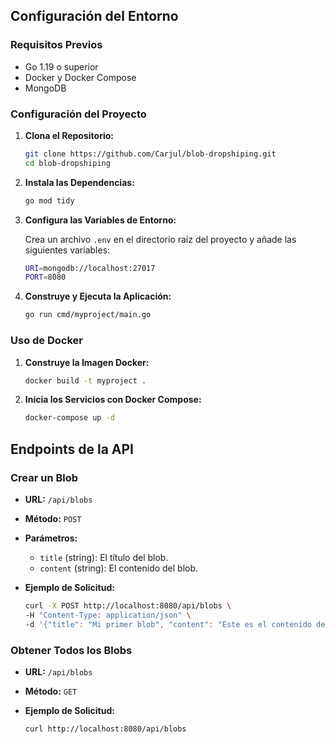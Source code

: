 
## Configuración del Entorno

### Requisitos Previos

- Go 1.19 o superior
- Docker y Docker Compose
- MongoDB

### Configuración del Proyecto

1. **Clona el Repositorio:**

    ```sh
    git clone https://github.com/Carjul/blob-dropshiping.git
    cd blob-dropshiping
    ```

2. **Instala las Dependencias:**

    ```sh
    go mod tidy
    ```

3. **Configura las Variables de Entorno:**

    Crea un archivo `.env` en el directorio raíz del proyecto y añade las siguientes variables:

    ```sh
    URI=mongodb://localhost:27017
    PORT=8080
    ```

4. **Construye y Ejecuta la Aplicación:**

    ```sh
    go run cmd/myproject/main.go
    ```

### Uso de Docker

1. **Construye la Imagen Docker:**

    ```sh
    docker build -t myproject .
    ```

2. **Inicia los Servicios con Docker Compose:**

    ```sh
    docker-compose up -d
    ```

## Endpoints de la API

### Crear un Blob

- **URL:** `/api/blobs`
- **Método:** `POST`
- **Parámetros:**
  - `title` (string): El título del blob.
  - `content` (string): El contenido del blob.

- **Ejemplo de Solicitud:**

    ```sh
    curl -X POST http://localhost:8080/api/blobs \
    -H "Content-Type: application/json" \
    -d '{"title": "Mi primer blob", "content": "Este es el contenido de mi primer blob."}'
    ```

### Obtener Todos los Blobs

- **URL:** `/api/blobs`
- **Método:** `GET`

- **Ejemplo de Solicitud:**

    ```sh
    curl http://localhost:8080/api/blobs
    ```
